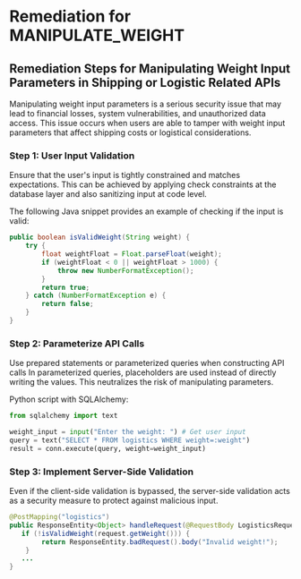 # Remediation for MANIPULATE_WEIGHT

## Remediation Steps for Manipulating Weight Input Parameters in Shipping or Logistic Related APIs

Manipulating weight input parameters is a serious security issue that may lead to financial losses, system vulnerabilities, and unauthorized data access. This issue occurs when users are able to tamper with weight input parameters that affect shipping costs or logistical considerations.

### Step 1: User Input Validation
Ensure that the user's input is tightly constrained and matches expectations. This can be achieved by applying check constraints at the database layer and also sanitizing input at code level.

The following Java snippet provides an example of checking if the input is valid:

```java
public boolean isValidWeight(String weight) {
    try {
        float weightFloat = Float.parseFloat(weight);
        if (weightFloat < 0 || weightFloat > 1000) {
            throw new NumberFormatException();
        }
        return true;
    } catch (NumberFormatException e) {
        return false;
    }
}
```

### Step 2: Parameterize API Calls
Use prepared statements or parameterized queries when constructing API calls In parameterized queries, placeholders are used instead of directly writing the values. This neutralizes the risk of manipulating parameters.

Python script with SQLAlchemy:

```python
from sqlalchemy import text

weight_input = input("Enter the weight: ") # Get user input
query = text("SELECT * FROM logistics WHERE weight=:weight")
result = conn.execute(query, weight=weight_input)
```

### Step 3: Implement Server-Side Validation
Even if the client-side validation is bypassed, the server-side validation acts as a security measure to protect against malicious input. 

```java
@PostMapping("logistics")
public ResponseEntity<Object> handleRequest(@RequestBody LogisticsRequest request) {
   if (!isValidWeight(request.getWeight())) {
        return ResponseEntity.badRequest().body("Invalid weight!");
    }
   ...
}
```